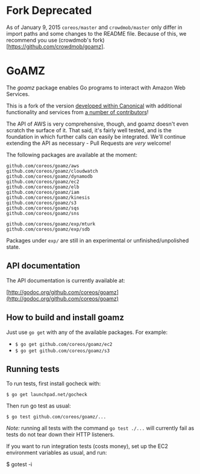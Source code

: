 # Fork Deprecated
As of January 9, 2015 `coreos/master` and `crowdmob/master` only
differ in import paths and some changes to the README file. Because of
this, we recommend you use (crowdmob's fork)[https://github.com/crowdmob/goamz].

# GoAMZ

The _goamz_ package enables Go programs to interact with Amazon Web Services.

This is a fork of the version [developed within Canonical](https://wiki.ubuntu.com/goamz) with additional functionality and services from [a number of contributors](https://github.com/coreos/goamz/contributors)!

The API of AWS is very comprehensive, though, and goamz doesn't even scratch the surface of it. That said, it's fairly well tested, and is the foundation in which further calls can easily be integrated. We'll continue extending the API as necessary - Pull Requests are _very_ welcome!

The following packages are available at the moment:

```
github.com/coreos/goamz/aws
github.com/coreos/goamz/cloudwatch
github.com/coreos/goamz/dynamodb
github.com/coreos/goamz/ec2
github.com/coreos/goamz/elb
github.com/coreos/goamz/iam
github.com/coreos/goamz/kinesis
github.com/coreos/goamz/s3
github.com/coreos/goamz/sqs
github.com/coreos/goamz/sns

github.com/coreos/goamz/exp/mturk
github.com/coreos/goamz/exp/sdb
```

Packages under `exp/` are still in an experimental or unfinished/unpolished state.

## API documentation

The API documentation is currently available at:

[http://godoc.org/github.com/coreos/goamz](http://godoc.org/github.com/coreos/goamz)

## How to build and install goamz

Just use `go get` with any of the available packages. For example:

* `$ go get github.com/coreos/goamz/ec2`
* `$ go get github.com/coreos/goamz/s3`

## Running tests

To run tests, first install gocheck with:

`$ go get launchpad.net/gocheck`

Then run go test as usual:

`$ go test github.com/coreos/goamz/...`

_Note:_ running all tests with the command `go test ./...` will currently fail as tests do not tear down their HTTP listeners.

If you want to run integration tests (costs money), set up the EC2 environment variables as usual, and run:

$ gotest -i
